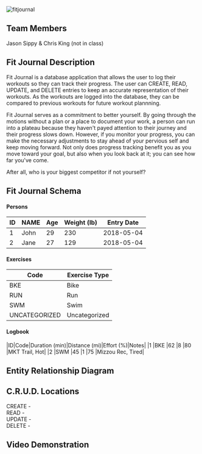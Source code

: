 ![fitjournal](https://user-images.githubusercontent.com/38664109/39455394-c3a494cc-4ca5-11e8-853c-3d716d69ad46.png)

## Team Members
Jason Sippy & Chris King (not in class)

## Fit Journal Description
Fit Journal is a database application that allows the user to log their workouts so they can track their progress. The user can CREATE, READ, UPDATE, and DELETE entries to keep an accurate representation of their workouts. As the workouts are logged into the database, they can be compared to previous workouts for future workout plannning.   

Fit Journal serves as a commitment to better yourself. By going through the motions without a plan or a place to document your work, a person can run into a plateau because they haven't payed attention to their journey and their progress slows down. However, if you monitor your progress, you can make the necessary adjustments to stay ahead of your pervious self and keep moving forward. Not only does progress tracking benefit you as you move toward your goal, but also when you look back at it; you can see how far you've come.

After all, who is your biggest competitor if not yourself?

## Fit Journal Schema
#### Persons
|ID|NAME|Age|Weight (lb)|Entry Date|
|--|----|---|-----------|----------|
|1 |John|29 |230        |2018-05-04|
|2 |Jane|27 |129        |2018-05-04|
#### Exercises
|Code|Exercise Type|
|----|-------------|
|BKE |Bike         |
|RUN |Run          |
|SWM |Swim         |
|UNCATEGORIZED|Uncategorized|
#### Logbook
|ID|Code|Duration (min)|Distance (mi)|Effort (%)|Notes|
|1 |BKE |62            |8            |80        |MKT Trail, Hot|
|2 |SWM |45            |1            |75        |Mizzou Rec, Tired|

## Entity Relationship Diagram

## C.R.U.D. Locations
CREATE -  
READ -  
UPDATE -  
DELETE -

## Video Demonstration
